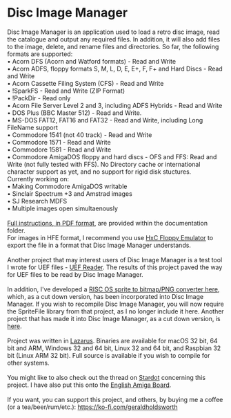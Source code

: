 # Disc Image Manager
Disc Image Manager is an application used to load a retro disc image, read the catalogue and output any required files. In addition, it will also add files to the image, delete, and rename files and directories. So far, the following formats are supported:<br>
• Acorn DFS (Acorn and Watford formats) - Read and Write<br>
• Acorn ADFS, floppy formats S, M, L, D, E, E+, F, F+ and Hard Discs - Read and Write<br>
• Acorn Cassette Filing System (CFS) - Read and Write<br>
• !SparkFS - Read and Write (ZIP Format)<br>
• !PackDir - Read only<br>
• Acorn File Server Level 2 and 3, including ADFS Hybrids - Read and Write<br>
• DOS Plus (BBC Master 512) - Read and Write.<br>
• MS-DOS FAT12, FAT16 and FAT32 - Read and Write, including Long FileName support<br>
• Commodore 1541 (not 40 track) - Read and Write<br>
• Commodore 1571 - Read and Write<br>
• Commodore 1581 - Read and Write<br>
• Commodore AmigaDOS floppy and hard discs - OFS and FFS: Read and Write (not fully tested with FFS). No Directory cache or international character support as yet, and no support for rigid disk stuctures.<br>
Currently working on:<br>
• Making Commodore AmigaDOS writable<br>
• Sinclair Spectrum +3 and Amstrad images<br>
• SJ Research MDFS<br>
• Multiple images open simultaenously<br>
<br>
<a href="https://github.com/geraldholdsworth/DiscImageManager/blob/main/Documentation/Disc%20Image%20Manager%20User%20Guide.pdf">Full instructions, in PDF format</a>, are provided within the documentation folder.
<br>
For images in HFE format, I recommend you use <a href="https://sourceforge.net/projects/hxcfloppyemu/">HxC Floppy Emulator</a> to export the file in a format that Disc Image Manager understands.<br>
<br>
Another project that may interest users of Disc Image Manager is a test tool I wrote for UEF files - <a href="https://github.com/geraldholdsworth/UEFReader">UEF Reader</a>. The results of this project paved the way for UEF files to be read by Disc Image Manager.<br>
<br>
In addition, I've developed a <a href="https://github.com/geraldholdsworth/SpriteToBitmap">RISC OS sprite to bitmap/PNG converter here<a>, which, as a cut down version, has been incorporated into Disc Image Manager. If you wish to recompile Disc Image Manager, you will now require the SpriteFile library from that project, as I no longer include it here. Another project that has made it into Disc Image Manager, as a cut down version, is <a href="https://github.com/geraldholdsworth/FileDump">here</a>.<br>
<br>
  Project was written in <a href="https://www.lazarus-ide.org">Lazarus</a>. Binaries are available for macOS 32 bit, 64 bit and ARM, Windows 32 and 64 bit, Linux 32 and 64 bit, and Raspbian 32 bit (Linux ARM 32 bit). Full source is available if you wish to compile for other systems.<br>
<br>
You might like to also check out the thread on <a href="https://stardot.org.uk/forums/viewtopic.php?f=12&t=21252">Stardot</a> concerning this project. I have also put this onto the <a href="http://eab.abime.net/index.php">English Amiga Board</a>.<br>
<br>
If you want, you can support this project, and others, by buying me a coffee (or a tea/beer/rum/etc.): https://ko-fi.com/geraldholdsworth<br>
